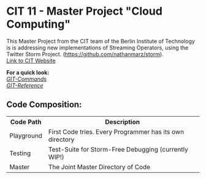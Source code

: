 CIT 11 - Master Project "Cloud Computing"
=========================================

This Master Project from the CIT team of the Berlin Institute of Technology is is addressing new implementations of Streaming Operators, using the Twitter Storm Project. (https://github.com/nathanmarz/storm).  
[Link to CIT Website](http://www.cit.tu-berlin.de/menue/lehre/curriculum/ws_20132014/verteilte_systeme_pj_msc/)

**For a quick look:**  
*[GIT-Commands](https://confluence.atlassian.com/display/STASH/Basic+Git+commands)*  
*[GIT-Reference](http://gitref.org/)*  


Code Composition:
-----------------------

<table>
  <tr>
    <th>Code Path</th><th>Description</th>
  </tr>
  <tr>
    <td>Playground</td><td>First Code tries. Every Programmer has its own directory</td>
  </tr>
  <tr>
    <td>Testing</td><td>Test-Suite for Storm-Free Debugging (currently WIP!)</td>
  </tr>
  <tr>
    <td>Master</td><td>The Joint Master Directory of Code</td>
  </tr>
</table>

